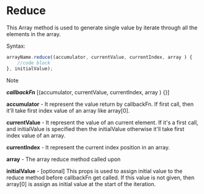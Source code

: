 # Reduce

This Array method is used to generate single value by iterate through all the elements in the array.

Syntax:

```jsx
arrayName.reduce((accumulator, currentValue, currentIndex, array ) {
    //code block
}, initialValue);
```

> [!NOTE]
>
> **_callbackFn_** [(accumulator, currentValue, currentIndex, array ) {}]
>
> **accumulator** - It represent the value return by callbackFn. If first call, then it'll take first index value of an array like array[0].
>
> **currentValue** - It represent the value of an current element. If it's a first call, and initialValue is specified then the initialValue otherwise it'll take first index value of an array.
>
> **currentIndex** - It represent the current index position in an array.
>
> **array** - The array reduce method called upon
>
> **initialValue** - [optional] This props is used to assign initial value to the reduce method before callbackFn get called. If this value is not given, then array[0] is assign as initial value at the start of the iteration.
